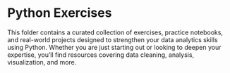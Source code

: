 # Python Exercises

This folder contains a curated collection of exercises, practice notebooks, and real-world projects designed to strengthen your data analytics skills using Python. Whether you are just starting out or looking to deepen your expertise, you’ll find resources covering data cleaning, analysis, visualization, and more.
